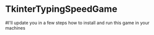 
# TkinterTypingSpeedGame
#I'll update you in a few steps how to install and run this game in your machines
